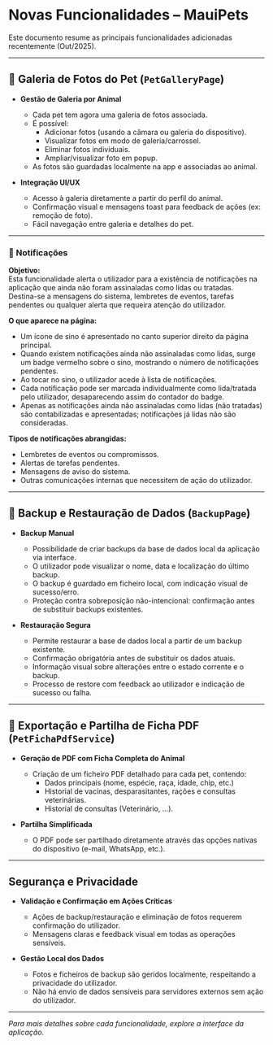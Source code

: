 # Novas Funcionalidades – MauiPets

Este documento resume as principais funcionalidades adicionadas recentemente (Out/2025).

---

## 📸 Galeria de Fotos do Pet (`PetGalleryPage`)

- **Gestão de Galeria por Animal**
  - Cada pet tem agora uma galeria de fotos associada.
  - É possível:
    - Adicionar fotos (usando a câmara ou galeria do dispositivo).
    - Visualizar fotos em modo de galeria/carrossel.
    - Eliminar fotos individuais.
    - Ampliar/visualizar foto em popup.
  - As fotos são guardadas localmente na app e associadas ao animal.

- **Integração UI/UX**
  - Acesso à galeria diretamente a partir do perfil do animal.
  - Confirmação visual e mensagens toast para feedback de ações (ex: remoção de foto).
  - Fácil navegação entre galeria e detalhes do pet.

---

### 📢 Notificações

**Objetivo:**  
Esta funcionalidade alerta o utilizador para a existência de notificações na aplicação que ainda não foram assinaladas como lidas ou tratadas.  
Destina-se a mensagens do sistema, lembretes de eventos, tarefas pendentes ou qualquer alerta que requeira atenção do utilizador.

**O que aparece na página:**  
- Um ícone de sino é apresentado no canto superior direito da página principal.
- Quando existem notificações ainda não assinaladas como lidas, surge um badge vermelho sobre o sino, mostrando o número de notificações pendentes.
- Ao tocar no sino, o utilizador acede à lista de notificações.
- Cada notificação pode ser marcada individualmente como lida/tratada pelo utilizador, desaparecendo assim do contador do badge.
- Apenas as notificações ainda não assinaladas como lidas (não tratadas) são contabilizadas e apresentadas; notificações já lidas não são consideradas.

**Tipos de notificações abrangidas:**  
- Lembretes de eventos ou compromissos.
- Alertas de tarefas pendentes.
- Mensagens de aviso do sistema.
- Outras comunicações internas que necessitem de ação do utilizador.

---

## 🔐 Backup e Restauração de Dados (`BackupPage`)

- **Backup Manual**
  - Possibilidade de criar backups da base de dados local da aplicação via interface.
  - O utilizador pode visualizar o nome, data e localização do último backup.
  - O backup é guardado em ficheiro local, com indicação visual de sucesso/erro.
  - Proteção contra sobreposição não-intencional: confirmação antes de substituir backups existentes.

- **Restauração Segura**
  - Permite restaurar a base de dados local a partir de um backup existente.
  - Confirmação obrigatória antes de substituir os dados atuais.
  - Informação visual sobre alterações entre o estado corrente e o backup.
  - Processo de restore com feedback ao utilizador e indicação de sucesso ou falha.

---

## 📄 Exportação e Partilha de Ficha PDF (`PetFichaPdfService`)

- **Geração de PDF com Ficha Completa do Animal**
  - Criação de um ficheiro PDF detalhado para cada pet, contendo:
    - Dados principais (nome, espécie, raça, idade, chip, etc.)
    - Historial de vacinas, desparasitantes, rações e consultas veterinárias.
    - Historial de consultas (Veterinário, ...).
  
  

- **Partilha Simplificada**
  - O PDF pode ser partilhado diretamente através das opções nativas do dispositivo (e-mail, WhatsApp, etc.).

---

## Segurança e Privacidade

- **Validação e Confirmação em Ações Críticas**
  - Ações de backup/restauração e eliminação de fotos requerem confirmação do utilizador.
  - Mensagens claras e feedback visual em todas as operações sensíveis.

- **Gestão Local dos Dados**
  - Fotos e ficheiros de backup são geridos localmente, respeitando a privacidade do utilizador.
  - Não há envio de dados sensíveis para servidores externos sem ação do utilizador.

---

*Para mais detalhes sobre cada funcionalidade, explore a interface da aplicação.*
